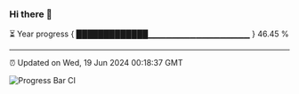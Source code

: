 ### Hi there 👋

⏳ Year progress { █████████████▁▁▁▁▁▁▁▁▁▁▁▁▁▁▁▁▁ } 46.45 %

---

⏰ Updated on Wed, 19 Jun 2024 00:18:37 GMT

![Progress Bar CI](https://github.com/liununu/liununu/workflows/Progress%20Bar%20CI/badge.svg)
